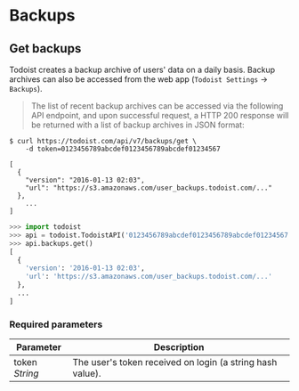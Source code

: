 # Backups

## Get backups

Todoist creates a backup archive of users' data on a daily
basis. Backup archives can also be accessed from the web app (`Todoist
Settings` -> `Backups`).

> The list of recent backup archives can be accessed via the following
> API endpoint, and upon successful request, a HTTP 200 response will
> be returned with a list of backup archives in JSON format:


```shell
$ curl https://todoist.com/api/v7/backups/get \
    -d token=0123456789abcdef0123456789abcdef01234567

[
  {
    "version": "2016-01-13 02:03",
    "url": "https://s3.amazonaws.com/user_backups.todoist.com/..."
  },
    ...
]
```

```python
>>> import todoist
>>> api = todoist.TodoistAPI('0123456789abcdef0123456789abcdef01234567')
>>> api.backups.get()
[
  {
    'version': '2016-01-13 02:03',
    'url': 'https://s3.amazonaws.com/user_backups.todoist.com/...'
  },
  ...
]
```

### Required parameters

Parameter | Description
--------- | -----------
token *String* | The user's token received on login (a string hash value).
